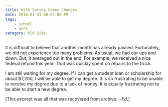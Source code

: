 ```yaml
---
title: With Spring Comes Changes
date: 2010-03-31 08:02:00 PM
tags:
    - school
    - work
category: Old Site
---
```


It is difficult to believe that another month has already passed. Fortunately, we did not experience too many problems. As usual, we had our ups and down. But, it averaged out in the end. For example, we received a nice federal refund this year. That was quickly spent on repairs to the truck.

I am still waiting for my degree. If I can get a student loan or scholarship for about $7,200, I will be able to get my degree. It is so frustrating to be unable to receive my degree due to a lack of money. It is equally frustrating not to be able to start a new degree.

[This excerpt was all that was recovered from archive.--*Ed*.]
